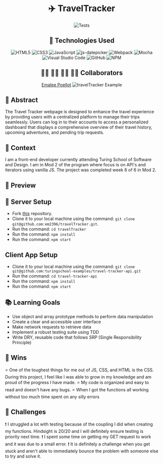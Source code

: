 <div align="center">

# :airplane: TravelTracker
![Tests](https://badgen.net/badge/tests/passing/green?icon=github)

## 💾 Technologies Used
![HTML5](https://img.shields.io/badge/html5-%23E34F26.svg?style=for-the-badge&logo=html5&logoColor=white)
![CSS3](https://img.shields.io/badge/css3-%231572B6.svg?style=for-the-badge&logo=css3&logoColor=white)
![JavaScript](https://img.shields.io/badge/javascript-%23323330.svg?style=for-the-badge&logo=javascript&logoColor=%23F7DF1E)
![js-datepicker](https://img.shields.io/badge/chart.js-F5788D.svg?style=for-the-badge&logo=chart.js&logoColor=white)
![Webpack](https://img.shields.io/badge/webpack-%238DD6F9.svg?style=for-the-badge&logo=webpack&logoColor=black)
![Mocha](https://img.shields.io/badge/-mocha-%238D6748?style=for-the-badge&logo=mocha&logoColor=white)
![Visual Studio Code](https://img.shields.io/badge/Visual%20Studio%20Code-0078d7.svg?style=for-the-badge&logo=visual-studio-code&logoColor=white)
![GitHub](https://img.shields.io/badge/github-%23121011.svg?style=for-the-badge&logo=github&logoColor=white)
![NPM](https://img.shields.io/badge/NPM-%23CB3837.svg?style=for-the-badge&logo=npm&logoColor=white)

## 👩‍💻 👩‍💻 👨‍💻 👩‍💻 Collaborators
[Emalee Poellot](https://github.com/em2396) 
![travelTracker Example](https://www.loom.com/share/3cc3fdd0a0be4dff8750fae74d95fc5f?sid=da0ec55b-f0c0-4e86-b0fd-580237f825c3)
</div>

## 💭 Abstract
The Travel Tracker webpage is designed to enhance the travel experience by providing users with a centralized platform to manage their trips seamlessly. Users can log in to their accounts to access a personalized dashboard that displays a comprehensive overview of their travel history, upcoming adventures, and pending trip requests.

## 📝  Context
I am a front-end developer currently attending Turing School of Software and Design. I am in Mod 2 of the program where focus is on API's and iterators using vanilla JS. The project was completed week 6 of 6 in Mod 2.

## 🎥 Preview 

## 🔌 Server Setup
- Fork [this](https://github.com/em2396/travelTracker) repository. 
- Clone it to your local machine using the command: `git clone git@github.com:em2396/travelTracker.git`.
- Run the command: `cd travelTracker`
- Run the command: `npm install`
- Run the command: `npm start`

## Client App Setup
- Clone it to your local machine using the command: `git clone git@github.com:turingschool-examples/travel-tracker-api.git`
- Run the command: `cd travel-tracker-api`
- Run the command: `npm install`
- Run the command: `npm start`

## 📚 Learning Goals
- Use object and array prototype methods to perform data manipulation
- Create a clear and accessible user interface
- Make network requests to retrieve data
- Implement a robust testing suite using TDD
- Write DRY, reusable code that follows SRP (Single Responsibility Principle)

## 🥇 Wins
⭐ One of the toughest things for me out of JS, CSS, and HTML is the CSS. During this project, I feel like I was able to grow in my knowledge and am proud of the progress I have made.
⭐ My code is organized and easy to read and doesn't have any bugs.
⭐ When I got the functions all working without too much time spent on any silly errors 

## 🚧 Challenges
❗ I struggled a lot with testing because of the coupling I did when creating my functions. Hindsight is 20/20 and I will definitely ensure testing is priority next time.
❗ I spent some time on getting my GET request to work and it was due to a small error.
❗ It is definitely a challenge when you get stuck and aren't able to immediately bounce the problem with someone else to try and solve it. 
